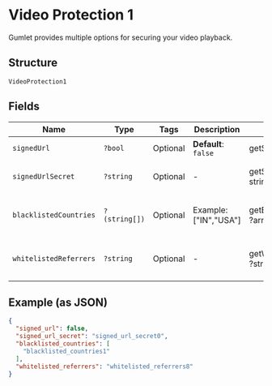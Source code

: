 
# Video Protection 1

Gumlet provides multiple options for securing your video playback.

## Structure

`VideoProtection1`

## Fields

| Name | Type | Tags | Description | Getter | Setter |
|  --- | --- | --- | --- | --- | --- |
| `signedUrl` | `?bool` | Optional | **Default**: `false` | getSignedUrl(): ?bool | setSignedUrl(?bool signedUrl): void |
| `signedUrlSecret` | `?string` | Optional | - | getSignedUrlSecret(): ?string | setSignedUrlSecret(?string signedUrlSecret): void |
| `blacklistedCountries` | `?(string[])` | Optional | Example: ["IN","USA"] | getBlacklistedCountries(): ?array | setBlacklistedCountries(?array blacklistedCountries): void |
| `whitelistedReferrers` | `?string` | Optional | - | getWhitelistedReferrers(): ?string | setWhitelistedReferrers(?string whitelistedReferrers): void |

## Example (as JSON)

```json
{
  "signed_url": false,
  "signed_url_secret": "signed_url_secret0",
  "blacklisted_countries": [
    "blacklisted_countries1"
  ],
  "whitelisted_referrers": "whitelisted_referrers8"
}
```

